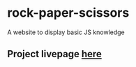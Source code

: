 # rock-paper-scissors
A website to display basic JS knowledge

## Project livepage [here](https://regmis.github.io/rock-paper-scissors/)